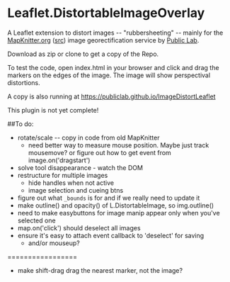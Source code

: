 Leaflet.DistortableImageOverlay
===================

A Leaflet extension to distort images -- "rubbersheeting" -- mainly for the [MapKnitter.org](http://mapknitter.org) ([src](https://github.com/publiclab/mapknitter)) image georectification service by [Public Lab](http://publiclab.org).

Download as zip or clone to get a copy of the Repo.

To test the code, open index.html in your browser and click and drag the markers on the edges of the image. The image will show perspectival distortions.

A copy is also running at https://publiclab.github.io/ImageDistortLeaflet

This plugin is not yet complete!

##To do:

* rotate/scale -- copy in code from old MapKnitter
  * need better way to measure mouse position. Maybe just track mousemove? or figure out how to get event from image.on('dragstart')
* solve tool disappearance - watch the DOM
* restructure for multiple images 
  * hide handles when not active
  * image selection and cueing btns
* figure out what `_bounds` is for and if we really need to update it
* make outline() and opacity() of L.DistortableImage, so img.outline() 
* need to make easybuttons for image manip appear only when you've selected one
* map.on('click') should deselect all images
* ensure it's easy to attach event callback to 'deselect' for saving
  * and/or mouseup?

=================

* make shift-drag drag the nearest marker, not the image?


